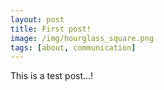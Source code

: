 ```yaml
---
layout: post
title: First post!
image: /img/hourglass_square.png
tags: [about, communication]
---
```


This is a test post...!
